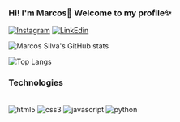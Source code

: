 
### Hi! I'm Marcos👋 Welcome to my profile✨

[![Instagram](https://img.shields.io/badge/Instagram-E4405F?style=for-the-badge&logo=instagram&logoColor=white)](https://www.instagram.com/lmarcosz/)
[![LinkEdin](	https://img.shields.io/badge/LinkedIn-0077B5?style=for-the-badge&logo=linkedin&logoColor=white)](https://www.linkedin.com/in/marcos-l-silva/)

![Marcos Silva's GitHub stats](https://github-readme-stats.vercel.app/api?username=lmarcosz&show_icons=true&theme=tokyonight)

![Top Langs](https://github-readme-stats.vercel.app/api/top-langs/?username=lmarcosz&layout=compact&theme=tokyonight)

### Technologies
<div style="display: inline_block"><br/>
    <img align="center" alt="html5" src="https://img.shields.io/badge/HTML5-E34F26?style=for-the-badge&logo=html5&logoColor=white"/>
    <img align="center" alt="css3" src="https://img.shields.io/badge/CSS3-1572B6?style=for-the-badge&logo=css3&logoColor=white"/>
    <img align="center" alt="javascript" src="https://img.shields.io/badge/JavaScript-F7DF1E?style=for-the-badge&logo=javascript&logoColor=black"/>
    <img align="center" alt="python" src="https://img.shields.io/badge/Python-14354C?style=for-the-badge&logo=python&logoColor=white"/>
</div>
